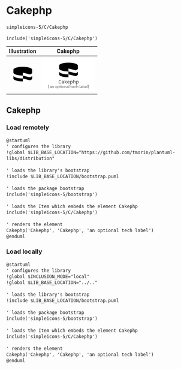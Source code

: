 # Cakephp


```text
simpleicons-5/C/Cakephp
```

```text
include('simpleicons-5/C/Cakephp')
```



| Illustration | Cakephp |
| :---: | :---: |
| ![illustration for Illustration](../../simpleicons-5/C/Cakephp.png) | ![illustration for Cakephp](../../simpleicons-5/C/Cakephp.Local.png) |




## Cakephp

### Load remotely
```plantuml
@startuml
' configures the library
!global $LIB_BASE_LOCATION="https://github.com/tmorin/plantuml-libs/distribution"

' loads the library's bootstrap
!include $LIB_BASE_LOCATION/bootstrap.puml

' loads the package bootstrap
include('simpleicons-5/bootstrap')

' loads the Item which embeds the element Cakephp
include('simpleicons-5/C/Cakephp')

' renders the element
Cakephp('Cakephp', 'Cakephp', 'an optional tech label')
@enduml
```

### Load locally
```plantuml
@startuml
' configures the library
!global $INCLUSION_MODE="local"
!global $LIB_BASE_LOCATION="../.."

' loads the library's bootstrap
!include $LIB_BASE_LOCATION/bootstrap.puml

' loads the package bootstrap
include('simpleicons-5/bootstrap')

' loads the Item which embeds the element Cakephp
include('simpleicons-5/C/Cakephp')

' renders the element
Cakephp('Cakephp', 'Cakephp', 'an optional tech label')
@enduml
```

